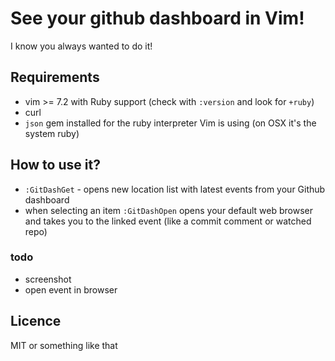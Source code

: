 # See your github dashboard in Vim!

I know you always wanted to do it!


## Requirements

- vim >= 7.2 with Ruby support (check with `:version` and look for `+ruby`)
- curl
- `json` gem installed for the ruby interpreter Vim is using (on OSX it's the system ruby)

## How to use it?

- `:GitDashGet` - opens new location list with latest events from your Github dashboard
- when selecting an item `:GitDashOpen` opens your default web browser and takes you to the linked event (like a commit comment or watched repo)


### todo

- screenshot
- open event in browser


## Licence

MIT or something like that
